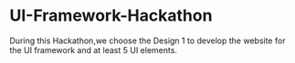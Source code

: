 # UI-Framework-Hackathon

During this Hackathon,we choose the Design 1 to develop the website for the UI framework and at least 5 UI elements. 
